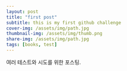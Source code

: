 ```yaml
---
layout: post
title: "first post"
subtitle: this is my first github challenge
cover-img: /assets/img/path.jpg
thumbnail-img: /assets/img/thumb.png
share-img: /assets/img/path.jpg
tags: [books, test]
---
```


여러 테스트와 시도를 위한 포스팅.

